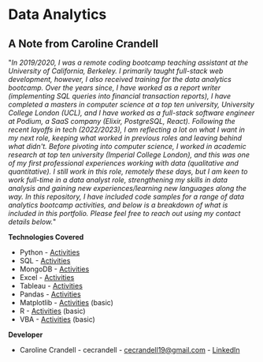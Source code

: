 # Data Analytics

## A Note from Caroline Crandell

"_In 2019/2020, I was a remote coding bootcamp teaching assistant at the University of California, Berkeley. I primarily taught full-stack web development, however, I also received training for the data analytics bootcamp. Over the years since, I have worked as a report writer (implementing SQL queries into financial transaction reports), I have completed a masters in computer science at a top ten university, University College London (UCL), and I have worked as a full-stack software engineer at Podium, a SaaS company (Elixir, PostgreSQL, React). Following the recent layoffs in tech (2022/2023), I am reflecting a lot on what I want in my next role, keeping what worked in previous roles and leaving behind what didn't. Before pivoting into computer science, I worked in academic research at top ten university (Imperial College London), and this was one of my first professional experiences working with data (qualitative and quantitative). I still work in this role, remotely these days, but I am keen to work full-time in a data analyst role, strengthening my skills in data analysis and gaining new experiences/learning new languages along the way. In this repository, I have included code samples for a range of data analytics bootcamp activities, and below is a breakdown of what is included in this portfolio. Please feel free to reach out using my contact details below._"

**Technologies Covered**

- Python - [Activities](/Code%20Samples/Python)
- SQL - [Activities](/Code%20Samples/SQL)
- MongoDB - [Activities](/Code%20Samples/MongoDB)
- Excel - [Activities](/Code%20Samples/Excel)
- Tableau - [Activities](/Code%20Samples/Tableau)
- Pandas - [Activities](/Code%20Samples/Pandas)
- Matplotlib - [Activities](/Code%20Samples/Matplotlib) (basic)
- R - [Activities](/Code%20Samples/R) (basic)
- VBA - [Activities](/Code%20Samples/VBA) (basic)

**Developer**

- Caroline Crandell - cecrandell - cecrandell19@gmail.com - [LinkedIn](https://www.linkedin.com/in/carolinecrandell/)
